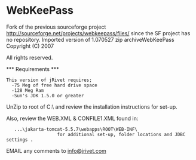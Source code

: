 WebKeePass
==========

Fork of the previous sourceforge project http://sourceforge.net/projects/webkeepass/files/ since the SF project has no repository.
Imported version of 1.070527 zip archiveWebKeePass  Copyright (C) 2007 


All rights reserved.

*** Requirements ***

    This version of jRivet requires;
      -75 Meg of free hard drive space
      -128 Meg Ram
      -Sun's JDK 1.5.0 or greater

   UnZip to root of C:\  and review the installation instructions for set-up.
  
   
   Also, review the WEB.XML & CONFILE1.XML found in:   

       ...\jakarta-tomcat-5.5.7\webapps\ROOT\WEB-INF\   
                       for additional set-up, folder locations and JDBC settings .




  EMAIL any comments to info@jrivet.com	  
